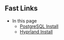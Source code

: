 ## Fast Links

- In this page
  - [PostgreSQL Install](Install/Postgresql-install/postgresql.md)
  - [Hyprland Install](Install/Hyprland-install/hyprland.md)
